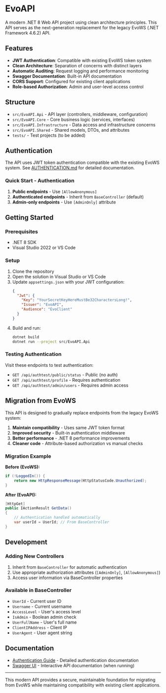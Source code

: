 # EvoAPI

A modern .NET 8 Web API project using clean architecture principles. This API serves as the next-generation replacement for the legacy EvoWS (.NET Framework 4.6.2) API.

## Features

- **JWT Authentication**: Compatible with existing EvoWS token system
- **Clean Architecture**: Separation of concerns with distinct layers
- **Automatic Auditing**: Request logging and performance monitoring
- **Swagger Documentation**: Built-in API documentation
- **CORS Support**: Configured for existing client applications
- **Role-based Authorization**: Admin and user-level access control

## Structure

- `src/EvoAPI.Api` - API layer (controllers, middleware, configuration)
- `src/EvoAPI.Core` - Core business logic (services, interfaces)
- `src/EvoAPI.Infrastructure` - Data access and infrastructure concerns
- `src/EvoAPI.Shared` - Shared models, DTOs, and attributes
- `tests/` - Test projects (to be added)

## Authentication

The API uses JWT token authentication compatible with the existing EvoWS system. See [AUTHENTICATION.md](./AUTHENTICATION.md) for detailed documentation.

### Quick Start - Authentication

1. **Public endpoints** - Use `[AllowAnonymous]`
2. **Authenticated endpoints** - Inherit from `BaseController` (default)
3. **Admin-only endpoints** - Use `[AdminOnly]` attribute

## Getting Started

### Prerequisites
- .NET 8 SDK
- Visual Studio 2022 or VS Code

### Setup

1. Clone the repository
2. Open the solution in Visual Studio or VS Code
3. Update `appsettings.json` with your JWT configuration:
   ```json
   {
     "Jwt": {
       "Key": "YourSecretKeyHereMustBe32CharactersLong!",
       "Issuer": "EvoAPI",
       "Audience": "EvoClient"
     }
   }
   ```
4. Build and run:
   ```bash
   dotnet build
   dotnet run --project src/EvoAPI.Api
   ```

### Testing Authentication

Visit these endpoints to test authentication:
- `GET /api/authtest/public/status` - Public (no auth)
- `GET /api/authtest/profile` - Requires authentication
- `GET /api/authtest/admin/users` - Requires admin access

## Migration from EvoWS

This API is designed to gradually replace endpoints from the legacy EvoWS system:

1. **Maintain compatibility** - Uses same JWT token format
2. **Improved security** - Built-in authentication middleware
3. **Better performance** - .NET 8 performance improvements
4. **Cleaner code** - Attribute-based authorization vs manual checks

### Migration Example

**Before (EvoWS):**
```csharp
if (!LoggedIn()) {
    return new HttpResponseMessage(HttpStatusCode.Unauthorized);
}
```

**After (EvoAPI):**
```csharp
[HttpGet]
public IActionResult GetData()
{
    // Authentication handled automatically
    var userId = UserId; // From BaseController
}
```

## Development

### Adding New Controllers

1. Inherit from `BaseController` for automatic authentication
2. Use appropriate authorization attributes (`[AdminOnly]`, `[AllowAnonymous]`)
3. Access user information via BaseController properties

### Available in BaseController

- `UserId` - Current user ID
- `Username` - Current username
- `AccessLevel` - User's access level
- `IsAdmin` - Boolean admin check
- `UserFullName` - User's full name
- `ClientIPAddress` - Client IP
- `UserAgent` - User agent string

## Documentation

- [Authentication Guide](./AUTHENTICATION.md) - Detailed authentication documentation
- [Swagger UI](https://localhost:5001/swagger) - Interactive API documentation (when running)

---

This modern API provides a secure, maintainable foundation for migrating from EvoWS while maintaining compatibility with existing client applications.
